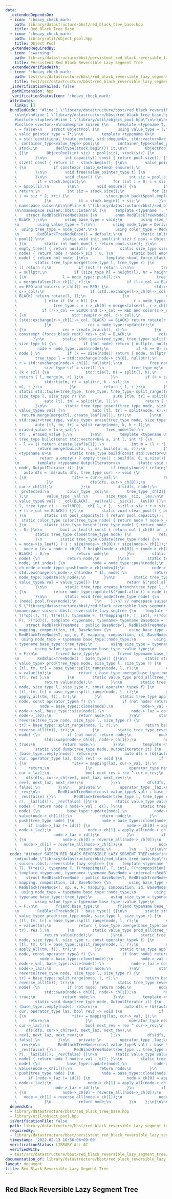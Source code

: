 ```yaml
---
data:
  _extendedDependsOn:
  - icon: ':heavy_check_mark:'
    path: library/datastructure/bbst/red_black_tree_base.hpp
    title: Red Black Tree Base
  - icon: ':heavy_check_mark:'
    path: library/util/object_pool.hpp
    title: Object Pool
  _extendedRequiredBy:
  - icon: ':warning:'
    path: library/datastructure/bbst/persistent_red_black_reversible_lazy_segment_tree.hpp
    title: Persistent Red Black Reversible Lazy Segment Tree
  _extendedVerifiedWith:
  - icon: ':heavy_check_mark:'
    path: test/src/datastructure/bbst/red_black_reversible_lazy_segment_tree/dynamic_sequence_range_affine_range_sum.test.cpp
    title: test/src/datastructure/bbst/red_black_reversible_lazy_segment_tree/dynamic_sequence_range_affine_range_sum.test.cpp
  _isVerificationFailed: false
  _pathExtension: hpp
  _verificationStatusIcon: ':heavy_check_mark:'
  attributes:
    links: []
  bundledCode: "#line 1 \"library/datastructure/bbst/red_black_reversible_lazy_segment_tree.hpp\"\
    \n\n\n\n#line 1 \"library/datastructure/bbst/red_black_tree_base.hpp\"\n\n\n\n\
    #include <tuple>\n#line 1 \"library/util/object_pool.hpp\"\n\n\n\n#include <deque>\n\
    #include <vector>\n\nnamespace suisen {\n    template <typename T, bool auto_extend\
    \ = false>\n    struct ObjectPool {\n        using value_type = T;\n        using\
    \ value_pointer_type = T*;\n\n        template <typename U>\n        using container_type\
    \ = std::conditional_t<auto_extend, std::deque<U>, std::vector<U>>;\n\n      \
    \  container_type<value_type> pool;\n        container_type<value_pointer_type>\
    \ stock;\n        decltype(stock.begin()) it;\n\n        ObjectPool() : ObjectPool(0)\
    \ {}\n        ObjectPool(int siz) : pool(siz), stock(siz) {\n            clear();\n\
    \        }\n\n        int capacity() const { return pool.size(); }\n        int\
    \ size() const { return it - stock.begin(); }\n\n        value_pointer_type alloc()\
    \ {\n            if constexpr (auto_extend) ensure();\n            return *it++;\n\
    \        }\n\n        void free(value_pointer_type t) {\n            *--it = t;\n\
    \        }\n\n        void clear() {\n            int siz = pool.size();\n   \
    \         it = stock.begin();\n            for (int i = 0; i < siz; i++) stock[i]\
    \ = &pool[i];\n        }\n\n        void ensure() {\n            if (it != stock.end())\
    \ return;\n            int siz = stock.size();\n            for (int i = siz;\
    \ i <= siz * 2; ++i) {\n                stock.push_back(&pool.emplace_back());\n\
    \            }\n            it = stock.begin() + siz;\n        }\n    };\n} //\
    \ namespace suisen\n\n\n#line 6 \"library/datastructure/bbst/red_black_tree_base.hpp\"\
    \n\nnamespace suisen::bbst::internal {\n    template <typename T, typename Derived>\n\
    \    struct RedBlackTreeNodeBase {\n        enum RedBlackTreeNodeColor { RED,\
    \ BLACK };\n\n        using base_type = void;\n        using size_type = int;\n\
    \n        using value_type = T;\n\n        using node_type = Derived;\n      \
    \  using tree_type = node_type*;\n\n        using color_type = RedBlackTreeNodeColor;\n\
    \n        RedBlackTreeNodeBase() = default;\n\n        static inline ObjectPool<node_type>\
    \ pool{};\n\n        static void init_pool(int siz) { pool = ObjectPool<node_type>(siz);\
    \ }\n        static int node_num() { return pool.size(); }\n\n        static tree_type\
    \ empty_tree() { return nullptr; }\n\n        static size_type size(tree_type\
    \ node) { return node ? node->_siz : 0; }\n        static bool empty(tree_type\
    \ node) { return not node; }\n\n        template <bool force_black_root = true>\n\
    \        static tree_type merge(tree_type l, tree_type r) {\n            if (not\
    \ l) return r;\n            if (not r) return l;\n\n            tree_type res\
    \ = nullptr;\n            if (size_type hl = height(l), hr = height(r); hl > hr)\
    \ {\n                l = node_type::push(l);\n                tree_type c = l->_ch[1]\
    \ = merge<false>(l->_ch[1], r);\n                if (l->_col == BLACK and c->_col\
    \ == RED and color(c->_ch[1]) == RED) {\n                    std::swap(l->_col,\
    \ c->_col);\n                    if (std::exchange(l->_ch[0]->_col, BLACK) ==\
    \ BLACK) return rotate(l, 1);\n                }\n                res = node_type::update(l);\n\
    \            } else if (hr > hl) {\n                r = node_type::push(r);\n\
    \                tree_type c = r->_ch[0] = merge<false>(l, r->_ch[0]);\n     \
    \           if (r->_col == BLACK and c->_col == RED and color(c->_ch[0]) == RED)\
    \ {\n                    std::swap(r->_col, c->_col);\n                    if\
    \ (std::exchange(r->_ch[1]->_col, BLACK) == BLACK) return rotate(r, 0);\n    \
    \            }\n                res = node_type::update(r);\n            } else\
    \ {\n                res = create_branch(l, r);\n            }\n            if\
    \ constexpr (force_black_root) res->_col = BLACK;\n            return res;\n \
    \       }\n\n        static std::pair<tree_type, tree_type> split(tree_type node,\
    \ size_type k) {\n            if (not node) return { nullptr, nullptr };\n   \
    \         node = node_type::push(node);\n            if (k == 0) return { nullptr,\
    \ node };\n            if (k == size(node)) return { node, nullptr };\n\n    \
    \        tree_type l = std::exchange(node->_ch[0], nullptr);\n            tree_type\
    \ r = std::exchange(node->_ch[1], nullptr);\n\n            free_node(node);\n\n\
    \            size_type szl = size(l);\n            tree_type m;\n            if\
    \ (k < szl) {\n                std::tie(l, m) = split(l, k);\n               \
    \ return { l, merge(m, r) };\n            }\n            if (k > szl) {\n    \
    \            std::tie(m, r) = split(r, k - szl);\n                return { merge(l,\
    \ m), r };\n            }\n            return { l, r };\n        }\n\n       \
    \ static std::tuple<tree_type, tree_type, tree_type> split_range(tree_type node,\
    \ size_type l, size_type r) {\n            auto [tlm, tr] = split(node, r);\n\
    \            auto [tl, tm] = split(tlm, l);\n            return { tl, tm, tr };\n\
    \        }\n\n        static tree_type insert(tree_type node, size_type k, const\
    \ value_type& val) {\n            auto [tl, tr] = split(node, k);\n          \
    \  return merge(merge(tl, create_leaf(val)), tr);\n        }\n\n        static\
    \ std::pair<tree_type, value_type> erase(tree_type node, size_type k) {\n    \
    \        auto [tl, tm, tr] = split_range(node, k, k + 1);\n            value_type\
    \ erased_value = tm->_val;\n            free_node(tm);\n            return { merge(tl,\
    \ tr) , erased_value };\n        }\n\n        template <typename U>\n        static\
    \ tree_type build(const std::vector<U>& a, int l, int r) {\n            if (r\
    \ - l == 1) return create_leaf(a[l]);\n            int m = (l + r) >> 1;\n   \
    \         return merge(build(a, l, m), build(a, m, r));\n        }\n        template\
    \ <typename U>\n        static tree_type build(const std::vector<U>& a) {\n  \
    \          return a.empty() ? empty_tree() : build(a, 0, a.size());\n        }\n\
    \n        template <typename OutputIterator>\n        static void dump(tree_type\
    \ node, OutputIterator it) {\n            if (empty(node)) return;\n         \
    \   auto dfs = [&](auto dfs, tree_type cur) -> void {\n                if (cur->is_leaf())\
    \ {\n                    *it++ = cur->_val;\n                    return;\n   \
    \             }\n                dfs(dfs, cur->_ch[0]);\n                dfs(dfs,\
    \ cur->_ch[1]);\n            };\n            dfs(dfs, node);\n        }\n\n  \
    \  protected:\n        color_type _col;\n        tree_type _ch[2]{ nullptr, nullptr\
    \ };\n        value_type _val;\n        size_type _siz, _lev;\n\n        RedBlackTreeNodeBase(const\
    \ value_type& val) : _col(BLACK), _val(val), _siz(1), _lev(0) {}\n        RedBlackTreeNodeBase(tree_type\
    \ l, tree_type r) : _col(RED), _ch{ l, r }, _siz(l->_siz + r->_siz), _lev(l->_lev\
    \ + (l->_col == BLACK)) {}\n\n        static void clear_pool() { pool.clear();\
    \ }\n        static int pool_capacity() { return pool.capacity(); }\n\n      \
    \  static color_type color(tree_type node) { return node ? node->_col : BLACK;\
    \ }\n        static size_type height(tree_type node) { return node ? node->_lev\
    \ : 0; }\n\n        bool is_leaf() const { return not (_ch[0] or _ch[1]); }\n\n\
    \        static tree_type clone(tree_type node) {\n            return node;\n\
    \        }\n        static tree_type update(tree_type node) {\n            node->_siz\
    \ = node->is_leaf() ? 1 : size(node->_ch[0]) + size(node->_ch[1]);\n         \
    \   node->_lev = node->_ch[0] ? height(node->_ch[0]) + (node->_ch[0]->_col ==\
    \ BLACK) : 0;\n            return node;\n        }\n        static tree_type push(tree_type\
    \ node) {\n            return node;\n        }\n\n        static tree_type rotate(tree_type\
    \ node, int index) {\n            node = node_type::push(node);\n            tree_type\
    \ ch_node = node_type::push(node->_ch[index]);\n            node->_ch[index] =\
    \ std::exchange(ch_node->_ch[index ^ 1], node);\n            return node_type::update(node),\
    \ node_type::update(ch_node);\n        }\n\n        static tree_type create_leaf(const\
    \ value_type& val = value_type{}) {\n            return &(*pool.alloc() = node_type(val));\n\
    \        }\n\n        static tree_type create_branch(tree_type l, tree_type r)\
    \ {\n            return node_type::update(&(*pool.alloc() = node_type(l, r)));\n\
    \        }\n\n        static void free_node(tree_type node) {\n            if\
    \ (node) pool.free(node);\n        }\n    };\n} // namespace suisen\n\n\n#line\
    \ 5 \"library/datastructure/bbst/red_black_reversible_lazy_segment_tree.hpp\"\n\
    \nnamespace suisen::bbst::reversible_lazy_segtree {\n    template <typename T,\
    \ T(*op)(T, T), T(*e)(), typename F, T(*mapping)(F, T, int), F(*composition)(F,\
    \ F), F(*id)(), template <typename, typename> typename BaseNode = internal::RedBlackTreeNodeBase>\n\
    \    struct RedBlackTreeNode : public BaseNode<T, RedBlackTreeNode<T, op, e, F,\
    \ mapping, composition, id, BaseNode>> {\n        using base_type = BaseNode<T,\
    \ RedBlackTreeNode<T, op, e, F, mapping, composition, id, BaseNode>>;\n      \
    \  using node_type = typename base_type::node_type;\n        using tree_type =\
    \ typename base_type::tree_type;\n        using size_type = typename base_type::size_type;\n\
    \        using value_type = typename base_type::value_type;\n        using operator_type\
    \ = F;\n\n        friend base_type;\n        friend typename base_type::base_type;\n\
    \n        RedBlackTreeNode() : base_type() {}\n\n        static std::pair<tree_type,\
    \ value_type> prod(tree_type node, size_type l, size_type r) {\n            auto\
    \ [tl, tm, tr] = base_type::split_range(node, l, r);\n            value_type res\
    \ = value(tm);\n            return { base_type::merge(base_type::merge(tl, tm),\
    \ tr), res };\n        }\n        static value_type prod_all(tree_type node) {\n\
    \            return value(node);\n        }\n\n        static tree_type apply(tree_type\
    \ node, size_type l, size_type r, const operator_type& f) {\n            auto\
    \ [tl, tm, tr] = base_type::split_range(node, l, r);\n            return base_type::merge(base_type::merge(tl,\
    \ apply_all(tm, f)), tr);\n        }\n        static tree_type apply_all(tree_type\
    \ node, const operator_type& f) {\n            if (not node) return node;\n  \
    \          node = base_type::clone(node);\n            node->_val = mapping(f,\
    \ node->_val, base_type::size(node));\n            node->_laz = composition(f,\
    \ node->_laz);\n            return node;\n        }\n\n        static tree_type\
    \ reverse(tree_type node, size_type l, size_type r) {\n            auto [tl, tm,\
    \ tr] = base_type::split_range(node, l, r);\n            return base_type::merge(base_type::merge(tl,\
    \ reverse_all(tm)), tr);\n        }\n        static tree_type reverse_all(tree_type\
    \ node) {\n            if (not node) return node;\n            node = base_type::clone(node);\n\
    \            std::swap(node->_ch[0], node->_ch[1]);\n            node->_rev ^=\
    \ true;\n            return node;\n        }\n\n        template <typename OutputIterator>\n\
    \        static void dump(tree_type node, OutputIterator it) {\n            if\
    \ (base_type::empty(node)) return;\n            auto dfs = [&](auto dfs, tree_type\
    \ cur, operator_type laz, bool rev) -> void {\n                if (cur->is_leaf())\
    \ {\n                    *it++ = mapping(laz, cur->_val, 1);\n               \
    \     return;\n                }\n                operator_type next_laz = composition(laz,\
    \ cur->_laz);\n                bool next_rev = rev ^ cur->_rev;\n            \
    \    dfs(dfs, cur->_ch[rev], next_laz, next_rev);\n                dfs(dfs, cur->_ch[not\
    \ rev], next_laz, next_rev);\n            };\n            dfs(dfs, node, id(),\
    \ false);\n        }\n\n    private:\n        operator_type _laz;\n        bool\
    \ _rev;\n\n        RedBlackTreeNode(const value_type& val) : base_type(val), _laz(id()),\
    \ _rev(false) {}\n        RedBlackTreeNode(tree_type l, tree_type r) : base_type(l,\
    \ r), _laz(id()), _rev(false) {}\n\n        static value_type value(tree_type\
    \ node) { return node ? node->_val : e(); }\n\n        static tree_type update(tree_type\
    \ node) {\n            base_type::update(node);\n            node->_val = op(value(node->_ch[0]),\
    \ value(node->_ch[1]));\n            return node;\n        }\n        static tree_type\
    \ push(tree_type node) {\n            node = base_type::clone(node);\n       \
    \     if (node->_laz != id()) {\n                node->_ch[0] = apply_all(node->_ch[0],\
    \ node->_laz);\n                node->_ch[1] = apply_all(node->_ch[1], node->_laz);\n\
    \                node->_laz = id();\n            }\n            if (node->_rev)\
    \ {\n                node->_ch[0] = reverse_all(node->_ch[0]);\n             \
    \   node->_ch[1] = reverse_all(node->_ch[1]);\n                node->_rev = false;\n\
    \            }\n            return node;\n        }\n    };\n}\n\n\n"
  code: "#ifndef SUISEN_RED_BLACK_REVERSIBLE_LAZY_SEGMENT_TREE\n#define SUISEN_RED_BLACK_REVERSIBLE_LAZY_SEGMENT_TREE\n\
    \n#include \"library/datastructure/bbst/red_black_tree_base.hpp\"\n\nnamespace\
    \ suisen::bbst::reversible_lazy_segtree {\n    template <typename T, T(*op)(T,\
    \ T), T(*e)(), typename F, T(*mapping)(F, T, int), F(*composition)(F, F), F(*id)(),\
    \ template <typename, typename> typename BaseNode = internal::RedBlackTreeNodeBase>\n\
    \    struct RedBlackTreeNode : public BaseNode<T, RedBlackTreeNode<T, op, e, F,\
    \ mapping, composition, id, BaseNode>> {\n        using base_type = BaseNode<T,\
    \ RedBlackTreeNode<T, op, e, F, mapping, composition, id, BaseNode>>;\n      \
    \  using node_type = typename base_type::node_type;\n        using tree_type =\
    \ typename base_type::tree_type;\n        using size_type = typename base_type::size_type;\n\
    \        using value_type = typename base_type::value_type;\n        using operator_type\
    \ = F;\n\n        friend base_type;\n        friend typename base_type::base_type;\n\
    \n        RedBlackTreeNode() : base_type() {}\n\n        static std::pair<tree_type,\
    \ value_type> prod(tree_type node, size_type l, size_type r) {\n            auto\
    \ [tl, tm, tr] = base_type::split_range(node, l, r);\n            value_type res\
    \ = value(tm);\n            return { base_type::merge(base_type::merge(tl, tm),\
    \ tr), res };\n        }\n        static value_type prod_all(tree_type node) {\n\
    \            return value(node);\n        }\n\n        static tree_type apply(tree_type\
    \ node, size_type l, size_type r, const operator_type& f) {\n            auto\
    \ [tl, tm, tr] = base_type::split_range(node, l, r);\n            return base_type::merge(base_type::merge(tl,\
    \ apply_all(tm, f)), tr);\n        }\n        static tree_type apply_all(tree_type\
    \ node, const operator_type& f) {\n            if (not node) return node;\n  \
    \          node = base_type::clone(node);\n            node->_val = mapping(f,\
    \ node->_val, base_type::size(node));\n            node->_laz = composition(f,\
    \ node->_laz);\n            return node;\n        }\n\n        static tree_type\
    \ reverse(tree_type node, size_type l, size_type r) {\n            auto [tl, tm,\
    \ tr] = base_type::split_range(node, l, r);\n            return base_type::merge(base_type::merge(tl,\
    \ reverse_all(tm)), tr);\n        }\n        static tree_type reverse_all(tree_type\
    \ node) {\n            if (not node) return node;\n            node = base_type::clone(node);\n\
    \            std::swap(node->_ch[0], node->_ch[1]);\n            node->_rev ^=\
    \ true;\n            return node;\n        }\n\n        template <typename OutputIterator>\n\
    \        static void dump(tree_type node, OutputIterator it) {\n            if\
    \ (base_type::empty(node)) return;\n            auto dfs = [&](auto dfs, tree_type\
    \ cur, operator_type laz, bool rev) -> void {\n                if (cur->is_leaf())\
    \ {\n                    *it++ = mapping(laz, cur->_val, 1);\n               \
    \     return;\n                }\n                operator_type next_laz = composition(laz,\
    \ cur->_laz);\n                bool next_rev = rev ^ cur->_rev;\n            \
    \    dfs(dfs, cur->_ch[rev], next_laz, next_rev);\n                dfs(dfs, cur->_ch[not\
    \ rev], next_laz, next_rev);\n            };\n            dfs(dfs, node, id(),\
    \ false);\n        }\n\n    private:\n        operator_type _laz;\n        bool\
    \ _rev;\n\n        RedBlackTreeNode(const value_type& val) : base_type(val), _laz(id()),\
    \ _rev(false) {}\n        RedBlackTreeNode(tree_type l, tree_type r) : base_type(l,\
    \ r), _laz(id()), _rev(false) {}\n\n        static value_type value(tree_type\
    \ node) { return node ? node->_val : e(); }\n\n        static tree_type update(tree_type\
    \ node) {\n            base_type::update(node);\n            node->_val = op(value(node->_ch[0]),\
    \ value(node->_ch[1]));\n            return node;\n        }\n        static tree_type\
    \ push(tree_type node) {\n            node = base_type::clone(node);\n       \
    \     if (node->_laz != id()) {\n                node->_ch[0] = apply_all(node->_ch[0],\
    \ node->_laz);\n                node->_ch[1] = apply_all(node->_ch[1], node->_laz);\n\
    \                node->_laz = id();\n            }\n            if (node->_rev)\
    \ {\n                node->_ch[0] = reverse_all(node->_ch[0]);\n             \
    \   node->_ch[1] = reverse_all(node->_ch[1]);\n                node->_rev = false;\n\
    \            }\n            return node;\n        }\n    };\n}\n\n#endif // SUISEN_RED_BLACK_REVERSIBLE_LAZY_SEGMENT_TREE\n"
  dependsOn:
  - library/datastructure/bbst/red_black_tree_base.hpp
  - library/util/object_pool.hpp
  isVerificationFile: false
  path: library/datastructure/bbst/red_black_reversible_lazy_segment_tree.hpp
  requiredBy:
  - library/datastructure/bbst/persistent_red_black_reversible_lazy_segment_tree.hpp
  timestamp: '2022-02-13 16:56:06+09:00'
  verificationStatus: LIBRARY_ALL_AC
  verifiedWith:
  - test/src/datastructure/bbst/red_black_reversible_lazy_segment_tree/dynamic_sequence_range_affine_range_sum.test.cpp
documentation_of: library/datastructure/bbst/red_black_reversible_lazy_segment_tree.hpp
layout: document
title: Red Black Reversible Lazy Segment Tree
---
```

## Red Black Reversible Lazy Segment Tree